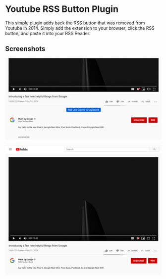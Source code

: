 
# Youtube RSS Button Plugin
This simple plugin adds back the RSS button that was removed from Youtube in 2014.  Simply add the extension to your browser, click the RSS button, and paste it into your RSS Reader.

## Screenshots
![screenshot2](https://raw.githubusercontent.com/DeGrandis/Youtube-rss-chrome-plugin/master/screenshots/screenshot2.png)

![screenshot1](https://raw.githubusercontent.com/DeGrandis/Youtube-rss-chrome-plugin/master/screenshots/screenshot1.png)
